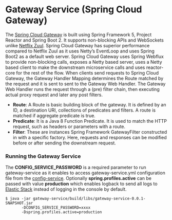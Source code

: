 Gateway Service (Spring Cloud Gateway)
=============

The [Spring Cloud Gateway](https://cloud.spring.io/spring-cloud-gateway/single/spring-cloud-gateway.html) is built using Spring Framework 5, Project Reactor and Spring Boot 2. It supports non-blocking APIs and WebSockets unlike [Netflix Zuul](http://cloud.spring.io/spring-cloud-netflix/single/spring-cloud-netflix.html#_router_and_filter_zuul). Spring Cloud Gateway has superior performance compared to Netflix Zuul as it uses Netty’s EventLoop and uses Spring Boot2 as a default web server. Spring Cloud Gateway uses Spring Webflux to provide non-blocking calls, exposes a Netty based server, uses a Netty based client to make the downstream microservice calls and uses reactor-core for the rest of the flow.
When clients send requests to Spring Cloud Gateway, the Gateway Handler Mapping determines the Route matched by the request and it is sent to sent to the Gateway Web Handler. The Gateway Web Handler runs the request through a (pre) filter chain, then executing actual proxy request and later any post filters.

* **Route**: A Route is basic building block of the gateway. It is defined by an ID, a destination URI, collections of predicates and filters. A route is matched if aggregate predicate is true.
* **Predicate**: It is a Java 8 Function Predicate. It is used to match the HTTP request, such as headers or parameters with a route.
* **Filter**: These are instances Spring Framework GatewayFilter constructed in with a specific factory. Here, requests and responses can be modified before or after sending the downstream request.

### Running the Gateway Service

The **CONFIG_SERVICE_PASSWORD** is a required parameter to run gateway-service as it enables to access gateway-service.yml configuration file from the [config-service](../config-service/README.md).
Optionally **spring.profiles.active** can be passed with value **production** which enables logback to send all logs to [Elastic Stack](../elastic-stack/README.md) instead of logging in the console by default.

    $ java -jar gateway-service/build/libs/gateway-service-0.0.1-SNAPSHOT.jar
           -DCONFIG_SERVICE_PASSWORD=xxxx
		   -Dspring.profiles.active=production

 
